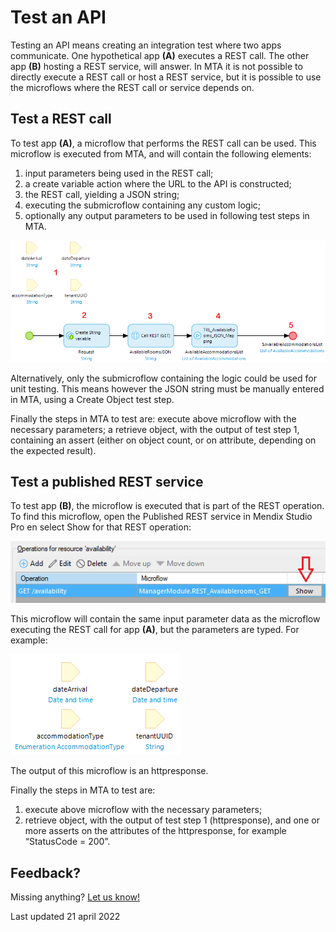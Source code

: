 # Test an API

Testing an API means creating an integration test where two apps communicate. One hypothetical app **(A)** executes a REST call. The other app **(B)** hosting a REST service, will answer. In MTA it is not possible to directly execute a REST call or host a REST service, but it is possible to use the microflows where the REST call or service depends on. 

## Test a REST call 

To test app **(A)**, a microflow that performs the REST call can be used. This microflow is executed from MTA, and will contain the following elements:
1. input parameters being used in the REST call;
2. a create variable action where the URL to the API is constructed;
3. the REST call, yielding a JSON string;
4. executing the submicroflow containing any custom logic;
5. optionally any output parameters to be used in following test steps in MTA.

![Microflow with REST call](images/microflow-with-rest-call.png)

Alternatively, only the submicroflow containing the logic could be used for unit testing. This means however the JSON string must be manually entered in MTA, using a Create Object test step.

Finally the steps in MTA to test are:
execute above microflow with the necessary parameters;
a retrieve object, with the output of test step 1, containing an assert (either on object count, or on attribute, depending on the expected result).


## Test a published REST service 

To test app **(B)**, the microflow is executed that is part of the REST operation. 
To find this microflow, open the Published REST service in Mendix Studio Pro en select Show for that REST operation:

![REST call](images/rest-call-details.png)

This microflow will contain the same input parameter data as the microflow executing the REST call for app **(A)**, but the parameters are typed. For example:

![Microflow parameters](images/microflow-parameters.png)

The output of this microflow is an httpresponse.

Finally the steps in MTA to test are:
1. execute above microflow with the necessary parameters;
2. retrieve object, with the output of test step 1 (httpresponse), and one or more asserts on the attributes of the httpresponse, for example “StatusCode = 200”.

## Feedback?
Missing anything? [Let us know!](mailto:support@menditect.com)

Last updated 21 april 2022